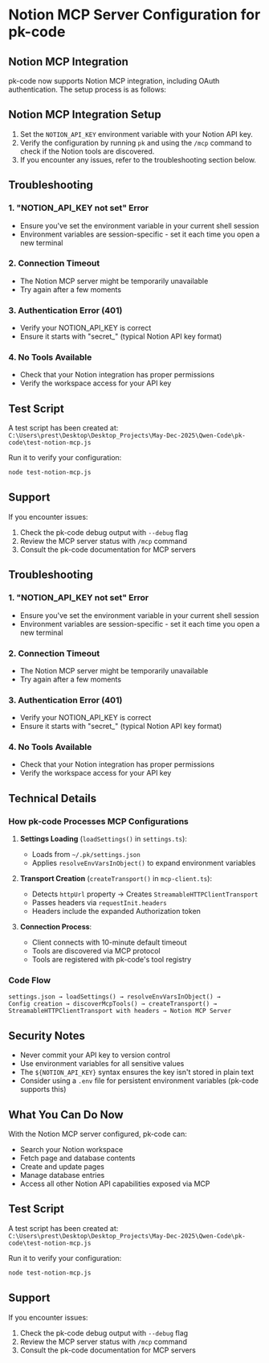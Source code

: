 # Notion MCP Server Configuration for pk-code

## Notion MCP Integration

pk-code now supports Notion MCP integration, including OAuth authentication. The setup process is as follows:

## Notion MCP Integration Setup

1. Set the `NOTION_API_KEY` environment variable with your Notion API key.
2. Verify the configuration by running `pk` and using the `/mcp` command to check if the Notion tools are discovered.
3. If you encounter any issues, refer to the troubleshooting section below.

## Troubleshooting

### 1. "NOTION_API_KEY not set" Error
- Ensure you've set the environment variable in your current shell session
- Environment variables are session-specific - set it each time you open a new terminal

### 2. Connection Timeout
- The Notion MCP server might be temporarily unavailable
- Try again after a few moments

### 3. Authentication Error (401)
- Verify your NOTION_API_KEY is correct
- Ensure it starts with "secret_" (typical Notion API key format)

### 4. No Tools Available
- Check that your Notion integration has proper permissions
- Verify the workspace access for your API key

## Test Script

A test script has been created at:
`C:\Users\prest\Desktop\Desktop_Projects\May-Dec-2025\Qwen-Code\pk-code\test-notion-mcp.js`

Run it to verify your configuration:
```bash
node test-notion-mcp.js
```

## Support

If you encounter issues:
1. Check the pk-code debug output with `--debug` flag
2. Review the MCP server status with `/mcp` command
3. Consult the pk-code documentation for MCP servers

## Troubleshooting

### 1. "NOTION_API_KEY not set" Error
- Ensure you've set the environment variable in your current shell session
- Environment variables are session-specific - set it each time you open a new terminal

### 2. Connection Timeout
- The Notion MCP server might be temporarily unavailable
- Try again after a few moments

### 3. Authentication Error (401)
- Verify your NOTION_API_KEY is correct
- Ensure it starts with "secret_" (typical Notion API key format)

### 4. No Tools Available
- Check that your Notion integration has proper permissions
- Verify the workspace access for your API key

## Technical Details

### How pk-code Processes MCP Configurations

1. **Settings Loading** (`loadSettings()` in `settings.ts`):
   - Loads from `~/.pk/settings.json`
   - Applies `resolveEnvVarsInObject()` to expand environment variables

2. **Transport Creation** (`createTransport()` in `mcp-client.ts`):
   - Detects `httpUrl` property → Creates `StreamableHTTPClientTransport`
   - Passes headers via `requestInit.headers`
   - Headers include the expanded Authorization token

3. **Connection Process**:
   - Client connects with 10-minute default timeout
   - Tools are discovered via MCP protocol
   - Tools are registered with pk-code's tool registry

### Code Flow
```
settings.json → loadSettings() → resolveEnvVarsInObject() → 
Config creation → discoverMcpTools() → createTransport() → 
StreamableHTTPClientTransport with headers → Notion MCP Server
```

## Security Notes

- Never commit your API key to version control
- Use environment variables for all sensitive values
- The `${NOTION_API_KEY}` syntax ensures the key isn't stored in plain text
- Consider using a `.env` file for persistent environment variables (pk-code supports this)

## What You Can Do Now

With the Notion MCP server configured, pk-code can:
- Search your Notion workspace
- Fetch page and database contents  
- Create and update pages
- Manage database entries
- Access all other Notion API capabilities exposed via MCP

## Test Script

A test script has been created at:
`C:\Users\prest\Desktop\Desktop_Projects\May-Dec-2025\Qwen-Code\pk-code\test-notion-mcp.js`

Run it to verify your configuration:
```bash
node test-notion-mcp.js
```

## Support

If you encounter issues:
1. Check the pk-code debug output with `--debug` flag
2. Review the MCP server status with `/mcp` command
3. Consult the pk-code documentation for MCP servers
